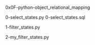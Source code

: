 0x0F-python-object_relational_mapping

0-select_states.py
0-select_states.sql

1-filter_states.py

2-my_filter_states.py


